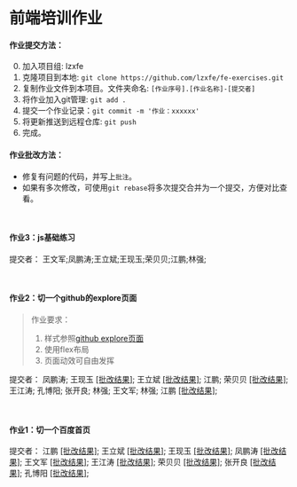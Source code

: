 # 前端培训作业


#### 作业提交方法：

0. 加入项目组: lzxfe
1. 克隆项目到本地: `git clone https://github.com/lzxfe/fe-exercises.git`
2. 复制作业文件到本项目。文件夹命名: `[作业序号].[作业名称]-[提交者]`
3. 将作业加入git管理: `git add .`
4. 提交一个作业记录：`git commit -m '作业：xxxxxx'`
5. 将更新推送到远程仓库: `git push`
6. 完成。


#### 作业批改方法：

- 修复有问题的代码，并写上`批注`。
- 如果有多次修改，可使用`git rebase`将多次提交合并为一个提交，方便对比查看。

<br/>


#### 作业3：js基础练习

提交者：
王文军;凤鹏涛;王立斌;王现玉;荣贝贝;江鹏;林强;

<br/>


#### 作业2：切一个github的explore页面


> 作业要求：
> 1. 样式参照[github explore页面](https://github.com/explore)
> 2. 使用flex布局 
> 3. 页面动效可自由发挥


提交者：
凤鹏涛; 
王现玉 [[批改结果]](https://github.com/lzxfe/fe-exercises/commit/d4a0b8c3260c50586c27384adf2c2ace7940a4be?diff=split); 
王立斌 [[批改结果]](https://github.com/lzxfe/fe-exercises/commit/4664141bdc20de0024b99e6276c088ce6f1d2ffe?diff=split); 
江鹏; 
荣贝贝 [[批改结果]](https://github.com/lzxfe/fe-exercises/commit/f35c6b151361fe16c6b6bf0d6af072e32564bd7a?diff=split); 
王江涛; 
孔博阳; 
张开良; 
林强; 
王文军;
林强;
江鹏 [[批改结果]](https://github.com/lzxfe/fe-exercises/commit/d71b95340488b93c7f45613cdb215df698797b3f?diff=split);

<br/>

#### 作业1：切一个百度首页

提交者：
江鹏 [[批改结果]](https://github.com/lzxfe/fe-exercises/commit/1c47bc0d382bc6c98f60ebe4f352b8cb80f65156?diff=split);
王立斌 [[批改结果]](https://github.com/lzxfe/fe-exercises/commit/a68c0b614e0bf7fd19ee0c388cf2492858273493?diff=split);
王现玉 [[批改结果]](https://github.com/lzxfe/fe-exercises/commit/991fb248ec926e9c1ad0f4f203e0f9dae8ae2424?diff=split);
凤鹏涛 [[批改结果]](https://github.com/lzxfe/fe-exercises/commit/ec621244e881bcb99034abc3bdb5600c7cc92c26?diff=split);
王文军 [[批改结果]](https://github.com/lzxfe/fe-exercises/commit/0cd9f31cdc31cc873d0bb57615ac0cb2e99ba04f?diff=split);
王江涛 [[批改结果]](https://github.com/lzxfe/fe-exercises/commit/ffa5145a57782987efef690ed1f6e38e19e66a2d?diff=split);
荣贝贝 [[批改结果]](https://github.com/lzxfe/fe-exercises/commit/71b4e9a12a2d38cc7cb37b1a89f897ff3993fc75?diff=split);
张开良 [[批改结果]](https://github.com/lzxfe/fe-exercises/commit/30bbb45407a2e9199b41eae43d836b0fe2a2a18e?diff=split);
孔博阳 [[批改结果]](https://github.com/lzxfe/fe-exercises/commit/3730a692baaf575f921df3faf8b1b46ab8546c36?diff=split);

<br/>

